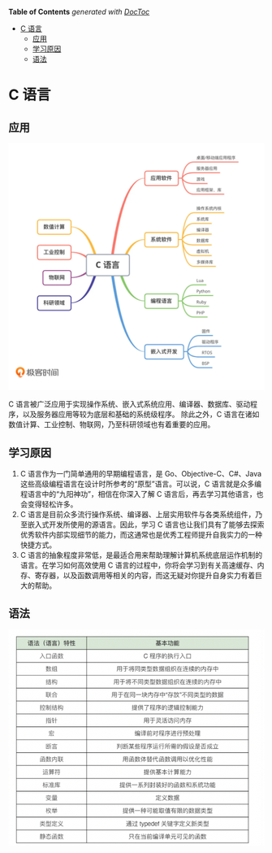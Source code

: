 <!-- START doctoc generated TOC please keep comment here to allow auto update -->
<!-- DON'T EDIT THIS SECTION, INSTEAD RE-RUN doctoc TO UPDATE -->
**Table of Contents**  *generated with [DocToc](https://github.com/thlorenz/doctoc)*

- [C 语言](#c-%E8%AF%AD%E8%A8%80)
  - [应用](#%E5%BA%94%E7%94%A8)
  - [学习原因](#%E5%AD%A6%E4%B9%A0%E5%8E%9F%E5%9B%A0)
  - [语法](#%E8%AF%AD%E6%B3%95)

<!-- END doctoc generated TOC please keep comment here to allow auto update -->

# C 语言

## 应用

![img.png](c_app.png)

C 语言被广泛应用于实现操作系统、嵌入式系统应用、编译器、数据库、驱动程序，以及服务器应用等较为底层和基础的系统级程序。
除此之外，C 语言在诸如数值计算、工业控制、物联网，乃至科研领域也有着重要的应用。

## 学习原因

1. C 语言作为一门简单通用的早期编程语言，是 Go、Objective-C、C#、Java 这些高级编程语言在设计时所参考的“原型”语言。可以说，C
   语言就是众多编程语言中的“九阳神功”，相信在你深入了解 C 语言后，再去学习其他语言，也会变得轻松许多。
2. C 语言是目前众多流行操作系统、编译器、上层实用软件与各类系统组件，乃至嵌入式开发所使用的源语言。因此，学习 C
   语言也让我们具有了能够去探索优秀软件内部实现细节的能力，而这通常也是优秀工程师提升自我实力的一种快捷方式。
3. C 语言的抽象程度非常低，是最适合用来帮助理解计算机系统底层运作机制的语言。在学习如何高效使用 C
   语言的过程中，你将会学习到有关高速缓存、内存、寄存器，以及函数调用等相关的内容，而这无疑对你提升自身实力有着巨大的帮助。

## 语法

![img.png](c_grammar.png)
